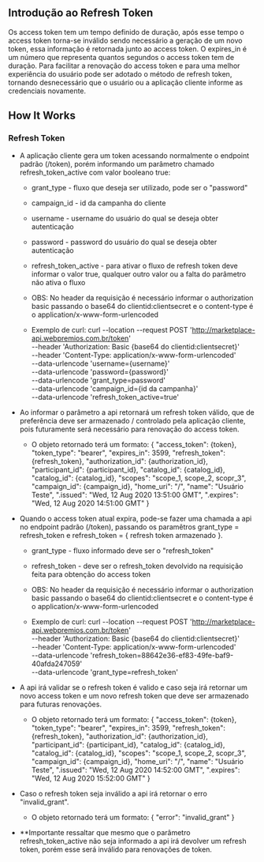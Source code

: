 ## Introdução ao Refresh Token

Os access token tem um tempo definido de duração, após esse tempo o access token torna-se inválido sendo necessário a geração de um novo token, essa informação é retornada junto ao access token. 
O expires_in é um número que representa quantos segundos o access token tem de duração. 
Para facilitar a renovação do access token e para uma melhor experiência do usuário pode ser adotado o método de refresh token, tornando desnecessário que o usuário ou a aplicação cliente informe as credenciais novamente.

## How It Works

### Refresh Token

- A aplicação cliente gera um token acessando normalmente o endpoint padrão (/token), porém informando um parâmetro chamado refresh_token_active com valor booleano true:

	- grant_type - fluxo que deseja ser utilizado, pode ser o "password"
	- campaign_id - id da campanha do cliente
	- username - username do usuário do qual se deseja obter autenticação 
	- password - password do usuário do qual se deseja obter autenticação 
	- refresh_token_active - para ativar o fluxo de refresh token deve informar o valor true, qualquer outro valor ou a falta do parâmetro não ativa o fluxo
	
	- OBS: No header da requisição é necessário informar o authorization basic passando o base64 do clientid:clientsecret e o content-type é o application/x-www-form-urlencoded

	- Exemplo de curl:
		curl --location --request POST 'http://marketplace-api.webpremios.com.br/token' \
		--header 'Authorization: Basic {base64 do clientid:clientsecret}' \
		--header 'Content-Type: application/x-www-form-urlencoded' \
		--data-urlencode 'username={username}' \
		--data-urlencode 'password={password}' \
		--data-urlencode 'grant_type=password' \
		--data-urlencode 'campaign_id={id da campanha}' \
		--data-urlencode 'refresh_token_active=true'
  
- Ao informar o parâmetro a api retornará um refresh token válido, que de preferência deve ser armazenado / controlado pela aplicação cliente, pois futuramente será necessário para renovação do access token.

	- O objeto retornado terá um formato:
	{
		"access_token": {token}, 
		"token_type": "bearer",
		"expires_in": 3599,
		"refresh_token": {refresh_token},
		"authorization_id": {authorization_id},
		"participant_id": {participant_id},
		"catalog_id": {catalog_id},
		"catalog_id": {catalog_id},
		"scopes": "scope_1, scope_2, scopr_3",
		"campaign_id": {campaign_id},
		"home_uri": "/",
		"name": "Usuário Teste",
		".issued": "Wed, 12 Aug 2020 13:51:00 GMT",
		".expires": "Wed, 12 Aug 2020 14:51:00 GMT"
	}
	
- Quando o access token atual expira, pode-se fazer uma chamada a api no endpoint padrão (/token), passando os paramêtros grant_type = refresh_token e refresh_token = { refresh token armazenado }. 

	- grant_type - fluxo informado deve ser o "refresh_token"
	- refresh_token - deve ser o refresh_token devolvido na requisição feita para obtenção do access token

	- OBS: No header da requisição é necessário informar o authorization basic passando o base64 do clientid:clientsecret e o content-type é o application/x-www-form-urlencoded

	- Exemplo de curl:
		curl --location --request POST 'http://marketplace-api.webpremios.com.br/token' \
		--header 'Authorization: Basic {base64 do clientid:clientsecret}' \
		--header 'Content-Type: application/x-www-form-urlencoded' \
		--data-urlencode 'refresh_token=88642e36-ef83-49fe-baf9-40afda247059' \
		--data-urlencode 'grant_type=refresh_token'

- A api irá validar se o refresh token é valido e caso seja irá retornar um novo access token e um novo refresh token que deve ser armazenado para futuras renovações.

	- O objeto retornado terá um formato:
	{
		"access_token": {token}, 
		"token_type": "bearer",
		"expires_in": 3599,
		"refresh_token": {refresh_token},
		"authorization_id": {authorization_id},
		"participant_id": {participant_id},
		"catalog_id": {catalog_id},
		"catalog_id": {catalog_id},
		"scopes": "scope_1, scope_2, scopr_3",
		"campaign_id": {campaign_id},
		"home_uri": "/",
		"name": "Usuário Teste",
		".issued": "Wed, 12 Aug 2020 14:52:00 GMT",
		".expires": "Wed, 12 Aug 2020 15:52:00 GMT"
	}

- Caso o refresh token seja inválido a api irá retornar o erro "invalid_grant".

	- O objeto retornado terá um formato:
	{
		"error": "invalid_grant"
	}

- **Importante ressaltar que mesmo que o parâmetro refresh_token_active não seja informado a api irá devolver um refresh token, porém esse será inválido para renovações de token.

